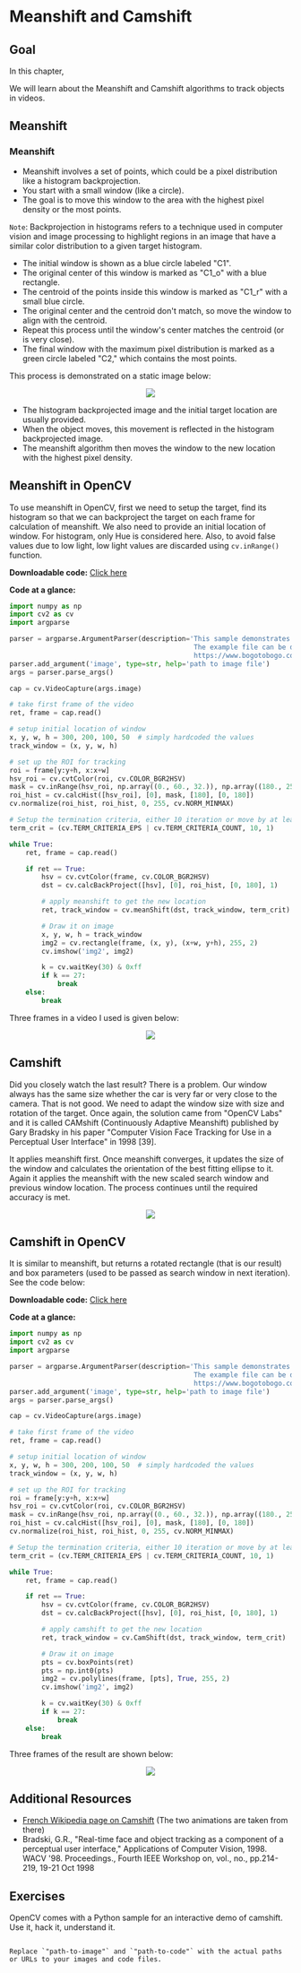 # Meanshift and Camshift

## Goal
In this chapter,

We will learn about the Meanshift and Camshift algorithms to track objects in videos.

## Meanshift

### Meanshift

- Meanshift involves a set of points, which could be a pixel distribution like a histogram backprojection.
- You start with a small window (like a circle).
- The goal is to move this window to the area with the highest pixel density or the most points.

`Note`: Backprojection in histograms refers to a technique used in computer vision and image processing to highlight regions in an image that have a similar color distribution to a given target histogram. 
<div align ="center'><img src = "https://docs.opencv.org/5.x/meanshift_basics.jpg"></div>

- The initial window is shown as a blue circle labeled "C1".
- The original center of this window is marked as "C1_o" with a blue rectangle.
- The centroid of the points inside this window is marked as "C1_r" with a small blue circle.
- The original center and the centroid don't match, so move the window to align with the centroid.
- Repeat this process until the window's center matches the centroid (or is very close).
- The final window with the maximum pixel distribution is marked as a green circle labeled "C2," which contains the most points.

This process is demonstrated on a static image below:

<div align ="center"><img src ="https://docs.opencv.org/5.x/meanshift_face.gif"></div>

- The histogram backprojected image and the initial target location are usually provided.
- When the object moves, this movement is reflected in the histogram backprojected image.
- The meanshift algorithm then moves the window to the new location with the highest pixel density.

## Meanshift in OpenCV
To use meanshift in OpenCV, first we need to setup the target, find its histogram so that we can backproject the target on each frame for calculation of meanshift. We also need to provide an initial location of window. For histogram, only Hue is considered here. Also, to avoid false values due to low light, low light values are discarded using `cv.inRange()` function.

**Downloadable code:** [Click here](https://github.com/opencv/opencv/blob/5.x/samples/python/tutorial_code/video/meanshift/meanshift.py)

**Code at a glance:**
```python
import numpy as np
import cv2 as cv
import argparse

parser = argparse.ArgumentParser(description='This sample demonstrates the meanshift algorithm. \
                                              The example file can be downloaded from: \
                                              https://www.bogotobogo.com/python/OpenCV_Python/images/mean_shift_tracking/slow_traffic_small.mp4')
parser.add_argument('image', type=str, help='path to image file')
args = parser.parse_args()

cap = cv.VideoCapture(args.image)

# take first frame of the video
ret, frame = cap.read()

# setup initial location of window
x, y, w, h = 300, 200, 100, 50  # simply hardcoded the values
track_window = (x, y, w, h)

# set up the ROI for tracking
roi = frame[y:y+h, x:x+w]
hsv_roi = cv.cvtColor(roi, cv.COLOR_BGR2HSV)
mask = cv.inRange(hsv_roi, np.array((0., 60., 32.)), np.array((180., 255., 255.)))
roi_hist = cv.calcHist([hsv_roi], [0], mask, [180], [0, 180])
cv.normalize(roi_hist, roi_hist, 0, 255, cv.NORM_MINMAX)

# Setup the termination criteria, either 10 iteration or move by at least 1 pt
term_crit = (cv.TERM_CRITERIA_EPS | cv.TERM_CRITERIA_COUNT, 10, 1)

while True:
    ret, frame = cap.read()

    if ret == True:
        hsv = cv.cvtColor(frame, cv.COLOR_BGR2HSV)
        dst = cv.calcBackProject([hsv], [0], roi_hist, [0, 180], 1)

        # apply meanshift to get the new location
        ret, track_window = cv.meanShift(dst, track_window, term_crit)

        # Draw it on image
        x, y, w, h = track_window
        img2 = cv.rectangle(frame, (x, y), (x+w, y+h), 255, 2)
        cv.imshow('img2', img2)

        k = cv.waitKey(30) & 0xff
        if k == 27:
            break
    else:
        break
```
Three frames in a video I used is given below:

<div align ="center"><img src ="https://docs.opencv.org/5.x/meanshift_result.jpg"></div>

## Camshift

Did you closely watch the last result? There is a problem. Our window always has the same size whether the car is very far or very close to the camera. That is not good. We need to adapt the window size with size and rotation of the target. Once again, the solution came from "OpenCV Labs" and it is called CAMshift (Continuously Adaptive Meanshift) published by Gary Bradsky in his paper "Computer Vision Face Tracking for Use in a Perceptual User Interface" in 1998 [39].

It applies meanshift first. Once meanshift converges, it updates the size of the window and calculates the orientation of the best fitting ellipse to it. Again it applies the meanshift with the new scaled search window and previous window location. The process continues until the required accuracy is met.

<div align ="center"><img src ="https://docs.opencv.org/5.x/camshift_face.gif"></div>

## Camshift in OpenCV
It is similar to meanshift, but returns a rotated rectangle (that is our result) and box parameters (used to be passed as search window in next iteration). See the code below:

**Downloadable code:** [Click here](https://github.com/opencv/opencv/blob/5.x/samples/python/tutorial_code/video/meanshift/camshift.py)

**Code at a glance:**
```python
import numpy as np
import cv2 as cv
import argparse

parser = argparse.ArgumentParser(description='This sample demonstrates the camshift algorithm. \
                                              The example file can be downloaded from: \
                                              https://www.bogotobogo.com/python/OpenCV_Python/images/mean_shift_tracking/slow_traffic_small.mp4')
parser.add_argument('image', type=str, help='path to image file')
args = parser.parse_args()

cap = cv.VideoCapture(args.image)

# take first frame of the video
ret, frame = cap.read()

# setup initial location of window
x, y, w, h = 300, 200, 100, 50  # simply hardcoded the values
track_window = (x, y, w, h)

# set up the ROI for tracking
roi = frame[y:y+h, x:x+w]
hsv_roi = cv.cvtColor(roi, cv.COLOR_BGR2HSV)
mask = cv.inRange(hsv_roi, np.array((0., 60., 32.)), np.array((180., 255., 255.)))
roi_hist = cv.calcHist([hsv_roi], [0], mask, [180], [0, 180])
cv.normalize(roi_hist, roi_hist, 0, 255, cv.NORM_MINMAX)

# Setup the termination criteria, either 10 iteration or move by at least 1 pt
term_crit = (cv.TERM_CRITERIA_EPS | cv.TERM_CRITERIA_COUNT, 10, 1)

while True:
    ret, frame = cap.read()

    if ret == True:
        hsv = cv.cvtColor(frame, cv.COLOR_BGR2HSV)
        dst = cv.calcBackProject([hsv], [0], roi_hist, [0, 180], 1)

        # apply camshift to get the new location
        ret, track_window = cv.CamShift(dst, track_window, term_crit)

        # Draw it on image
        pts = cv.boxPoints(ret)
        pts = np.int0(pts)
        img2 = cv.polylines(frame, [pts], True, 255, 2)
        cv.imshow('img2', img2)

        k = cv.waitKey(30) & 0xff
        if k == 27:
            break
    else:
        break
```
Three frames of the result are shown below:

<div align ="center"><img src ="https://docs.opencv.org/5.x/camshift_result.jpg"></div>

## Additional Resources
- [French Wikipedia page on Camshift](https://fr.wikipedia.org/wiki/CAMShift) (The two animations are taken from there)
- Bradski, G.R., "Real-time face and object tracking as a component of a perceptual user interface," Applications of Computer Vision, 1998. WACV '98. Proceedings., Fourth IEEE Workshop on, vol., no., pp.214-219, 19-21 Oct 1998

## Exercises
OpenCV comes with a Python sample for an interactive demo of camshift. Use it, hack it, understand it.
```

Replace `"path-to-image"` and `"path-to-code"` with the actual paths or URLs to your images and code files.
